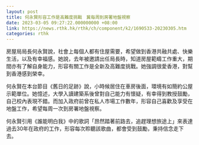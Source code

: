 ```yaml
---
layout: post
title: 何永賢形容工作是高難度挑戰　冀每周到房署地盤視察
date: 2023-03-05 09:27:22.000000000 +08:00
link: https://news.rthk.hk/rthk/ch/component/k2/1690533-20230305.htm
categories: rthk
---
```


房屋局局長何永賢說，社會上每個人都有住屋需要，希望做到香港共融共處、快樂生活，以及有幸福感。她說，去年被邀請出任局長時，知道房屋範疇工作重大，期間亦有了解自身能力，形容有關工作是全新及高難度挑戰。她強調很愛香港，對幫到香港感到榮幸。

何永賢在本台節目《舊日的足跡》說，小時候居住在車房後面，環境有如簡約公屋示範單位。她憶述，大學入讀建築系後曾對自己能力有懷疑，有幸得到教授鼓勵，自己校內表現不錯。而加入政府前曾在私人市場工作數年，形容自己喜歡及享受在地盤工作，希望每周一次到房署地盤視察。

何永賢引用《誰能明白我》中的歌詞「昂然踏著前路去，追趕理想旅途上」來表達過去30年在政府的工作，形容每次聆聽該歌曲，都會受到鼓勵，秉持信念走下去。
